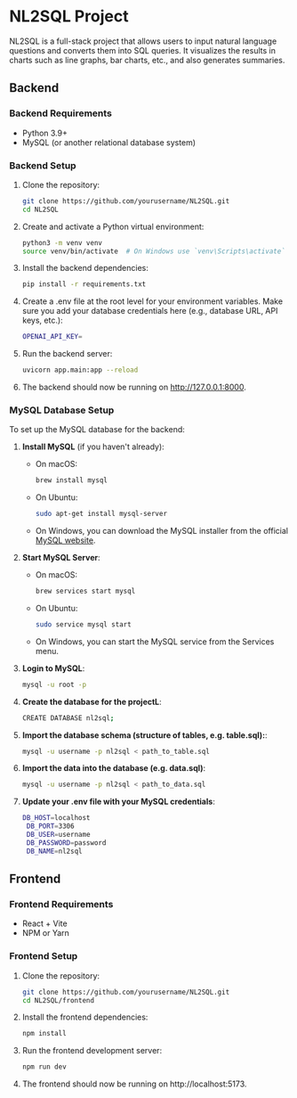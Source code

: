 # NL2SQL Project

NL2SQL is a full-stack project that allows users to input natural language questions and converts them into SQL queries. It visualizes the results in charts such as line graphs, bar charts, etc., and also generates summaries.

## Backend

### Backend Requirements

- Python 3.9+
- MySQL (or another relational database system)

### Backend Setup

1. Clone the repository:
   ```bash
   git clone https://github.com/yourusername/NL2SQL.git
   cd NL2SQL
2. Create and activate a Python virtual environment:
   ```bash
   python3 -m venv venv
   source venv/bin/activate  # On Windows use `venv\Scripts\activate`

3. Install the backend dependencies:
   ```bash
   pip install -r requirements.txt

4. Create a .env file at the root level for your environment variables. Make sure you add your database credentials here (e.g., database URL, API keys, etc.):
   ```bash
   OPENAI_API_KEY=
   
5. Run the backend server:
   ```bash
   uvicorn app.main:app --reload

6. The backend should now be running on http://127.0.0.1:8000.

### MySQL Database Setup

To set up the MySQL database for the backend:

1. **Install MySQL** (if you haven't already):
   - On macOS:
     ```bash
     brew install mysql
     ```
   - On Ubuntu:
     ```bash
     sudo apt-get install mysql-server
     ```
   - On Windows, you can download the MySQL installer from the official [MySQL website](https://dev.mysql.com/downloads/installer/).

2. **Start MySQL Server**:
   - On macOS:
     ```bash
     brew services start mysql
     ```
   - On Ubuntu:
     ```bash
     sudo service mysql start
     ```
   - On Windows, you can start the MySQL service from the Services menu.

3. **Login to MySQL**:
   ```bash
   mysql -u root -p
   
4. **Create the database for the projectL**:
   ```bash
   CREATE DATABASE nl2sql;

5. **Import the database schema (structure of tables, e.g. table.sql):**:
   ```bash
   mysql -u username -p nl2sql < path_to_table.sql

6. **Import the data into the database (e.g. data.sql)**:
   ```bash
   mysql -u username -p nl2sql < path_to_data.sql
   
7. **Update your .env file with your MySQL credentials**:
   ```bash
   DB_HOST=localhost
    DB_PORT=3306
    DB_USER=username
    DB_PASSWORD=password
    DB_NAME=nl2sql

## Frontend

### Frontend Requirements

- React + Vite
- NPM or Yarn

### Frontend Setup

1. Clone the repository:
   ```bash
   git clone https://github.com/yourusername/NL2SQL.git
   cd NL2SQL/frontend
   
2. Install the frontend dependencies:
   ```bash
   npm install

3. Run the frontend development server:
   ```bash
   npm run dev

4. The frontend should now be running on http://localhost:5173.

